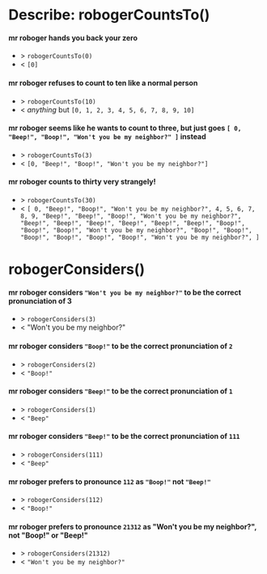 # Describe: robogerCountsTo()

#### mr roboger hands you back your zero
* \> `robogerCountsTo(0)`
* \< `[0]`

#### mr roboger refuses to count to ten like a normal person
* \> `robogerCountsTo(10)`
* \< _anything_ but `[0, 1, 2, 3, 4, 5, 6, 7, 8, 9, 10]`

#### mr roboger seems like he wants to count to three, but just goes `[ 0, "Beep!", "Boop!", "Won't you be my neighbor?" ]` instead
* \> `robogerCountsTo(3)`
* \< `[0, "Beep!", "Boop!", "Won't you be my neighbor?"]`

#### mr roboger counts to thirty very strangely!
* \> `robogerCountsTo(30)`
* \< `[
    0, "Beep!", "Boop!", "Won't you be my neighbor?", 4, 5, 6, 7, 8, 9,
    "Beep!", "Beep!", "Boop!", "Won't you be my neighbor?", "Beep!", "Beep!", "Beep!", "Beep!", "Beep!", "Beep!",
    "Boop!", "Boop!", "Boop!", "Won't you be my neighbor?", "Boop!", "Boop!", "Boop!", "Boop!", "Boop!", "Boop!",
    "Won't you be my neighbor?",
]`

# robogerConsiders()

#### mr roboger considers `"Won't you be my neighbor?"` to be the correct pronunciation of 3
* \> `robogerConsiders(3)`
* \< "Won't you be my neighbor?"

#### mr roboger considers `"Boop!"` to be the correct pronunciation of `2`
* \> `robogerConsiders(2)`
* \< `"Boop!"`

#### mr roboger considers `"Beep!"` to be the correct pronunciation of `1`
* \> `robogerConsiders(1)`
* \< `"Beep"`

#### mr roboger considers `"Beep!"` to be the correct pronunciation of `111`
* \> `robogerConsiders(111)`
* \< `"Beep"`

#### mr roboger prefers to pronounce `112` as `"Boop!"` not `"Beep!"`
* \> `robogerConsiders(112)`
* \< `"Boop!"`

#### mr roboger prefers to pronounce `21312` as "Won't you be my neighbor?", not "Boop!" or "Beep!"
* \> `robogerConsiders(21312)`
* \< `"Won't you be my neighbor?"`